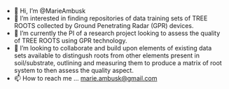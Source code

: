 - 👋 Hi, I’m @MarieAmbusk
- 👀 I’m interested in finding repositories of data training sets of TREE ROOTS collected by Ground Penetrating Radar (GPR) devices.
- 🌱 I’m currently the PI of a research project looking to assess the quality of TREE ROOTS using GPR technology.
- 💞️ I’m looking to collaborate and build upon elements of existing data sets available to distingush roots from other elements present in soil/substrate, outlining and measuring them to produce a matrix of root system to then assess the quality aspect.
- 📫 How to reach me ... marie.ambusk@gmail.com

<!---
MarieAmbusk/MarieAmbusk is a ✨ special ✨ repository because its `README.md` (this file) appears on your GitHub profile.
You can click the Preview link to take a look at your changes.
--->
